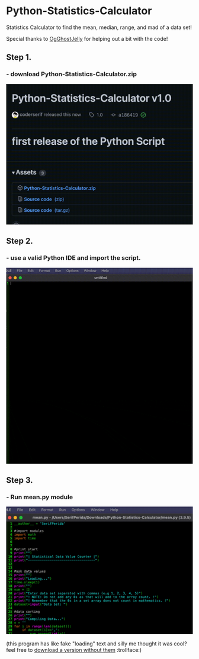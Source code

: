 # Python-Statistics-Calculator

Statistics Calculator to find the mean, median, range, and mad of a data set!

Special thanks to <a href="https://github.com/OgGhostJelly" target="_blank">OgGhostJelly</a> for helping out a bit with the code!

<h2>Step 1.</h1>
<h3>- download Python-Statistics-Calculator.zip</h3>
<img src="https://raw.githubusercontent.com/coderserif/Python-Statistics-Calculator/main/gifs/1.gif"><img>

<h2>Step 2.</h1>
<h3>- use a valid Python IDE and import the script.</h3>
<img src="https://raw.githubusercontent.com/coderserif/Python-Statistics-Calculator/main/gifs/2.gif"><img>

<h2>Step 3.</h1>
<h3>- Run mean.py module</h3>
<img src="https://raw.githubusercontent.com/coderserif/Python-Statistics-Calculator/main/gifs/3.gif"><img>

(this program has like fake "loading" text and silly me thought it was cool? feel free to <a href="https://github.com/coderserif/Python-Statistics-Calculator/blob/main/PSC%20NO%20LOADERS.zip?raw=true">download a version without them</a> :trollface:)
